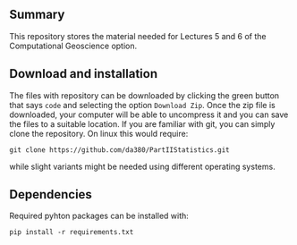 ## Summary

This repository stores the material needed for Lectures 5 and 6 of the Computational Geoscience option. 


## Download and installation

The files with repository can be downloaded by clicking the green button that says `code` and selecting the option `Download Zip`. Once the zip file is downloaded, your computer will be able to uncompress it and you can save the files to a suitable location. If you are familiar with git, you can simply clone the repository. On linux this would require:

`git clone https://github.com/da380/PartIIStatistics.git`

while slight variants might be needed using different operating systems.

## Dependencies

Required pyhton packages can be installed with:

`pip install -r requirements.txt`


